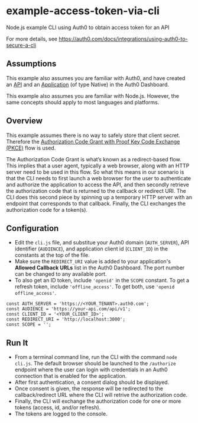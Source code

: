 # example-access-token-via-cli
Node.js example CLI using Auth0 to obtain access token for an API

For more details, see https://auth0.com/docs/integrations/using-auth0-to-secure-a-cli

Assumptions
-----------
This example also assumes you are familiar with Auth0, and have created an [API](https://auth0.com/docs/apis) and an [Application](https://auth0.com/docs/applications) (of type Native) in the Auth0 Dashboard.

This example also assumes you are familiar with Node.js. However, the same concepts should apply to most languages and platforms.

Overview
--------

This example assumes there is no way to safely store that client secret. Therefore the [Authorization Code Grant with Proof Key Code Exchange (PKCE)](https://auth0.com/docs/api-auth/tutorials/authorization-code-grant-pkce) flow is used.

The Authorization Code Grant is what’s known as a redirect-based flow. This implies that a user agent, typically a web browser, along with an HTTP server need to be used in this flow. So what this means in our scenario is that the CLI needs to first launch a web browser for the user to authenticate and authorize the application to access the API, and then secondly retrieve the authorization code that is returned to the callback or redirect URI. The CLI does this second piece by spinning up a temporary HTTP server with an endpoint that corresponds to that callback. Finally, the CLI exchanges the authorization code for a token(s).

Configuration
-------------

- Edit the `cli.js` file, and substitue your Auth0 domain (`AUTH_SERVER`), API identifier (`AUDIENCE`), and application client id (`CLIENT_ID`) in the constants at the top of the file.
- Make sure the `REDIRECT_URI` value is added to your application's **Allowed Callback URLs** list in the Auth0 Dashboard. The port number can be changed to any available port.
- To also get an ID token, include `'openid'` in the `SCOPE` constant. To get a refresh token, include `'offline_access'`. To get both, use `'openid offline_access'`.

```
const AUTH_SERVER = 'https://<YOUR_TENANT>.auth0.com';
const AUDIENCE = 'https://your-api.com/api/v1';
const CLIENT_ID = '<YOUR_CLIENT_ID>';
const REDIRECT_URI = 'http://localhost:3000';
const SCOPE = '';
```

Run It
------
- From a terminal command line, run the CLI with the command `node cli.js`. The default browser should be launched to the `/authorize` endpoint where the user can login with credentials in an Auth0 connection that is enabled for the application.
- After first authentication, a consent dialog should be displayed.
- Once consent is given, the response will be redirected to the callback/redirect URL where the CLI will retrive the authorization code.
- Finally, the CLI will exchange the authorization code for one or more tokens (access, id, and/or refresh).
- The tokens are logged to the console.

